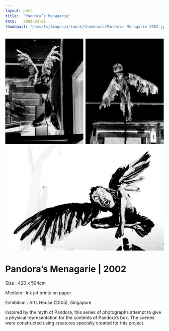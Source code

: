 ```yaml
---
layout: post
title:  "Pandora’s Menagarie"
date:   2002-03-01
thumbnail: "/assets/images/artwork/thumbnail/Pandoras-Menagarie-2002.jpg"
---
```


![My image Name](/assets/images/artwork/Pandoras-Menagarie_01.jpg)
![My image Name](/assets/images/artwork/Pandoras-Menagarie_02.jpg)

# Pandora’s Menagarie | 2002

Size
: 420 x 594cm

Medium
: Ink jet prints on paper

Exhibition
: Arts House (2005), Singapore

Inspired by the myth of Pandora, this series of photographs attempt to give a physical representation for the contents of Pandora’s box.   The scenes were constructed using  creatures specially created for this project.